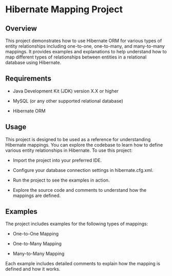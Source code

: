 # Hibernate Mapping Project

## Overview

This project demonstrates how to use Hibernate ORM for various types of entity relationships including one-to-one, one-to-many, and many-to-many mappings. It provides examples and explanations to help understand how to map different types of relationships between entities in a relational database using Hibernate.

## Requirements

- Java Development Kit (JDK) version X.X or higher

- MySQL (or any other supported relational database)

- Hibernate ORM

## Usage

This project is designed to be used as a reference for understanding Hibernate mappings. You can explore the codebase to learn how to define various entity relationships in Hibernate.
To use this project:

- Import the project into your preferred IDE.

- Configure your database connection settings in hibernate.cfg.xml.

- Run the project to see the examples in action.

- Explore the source code and comments to understand how the mappings are defined.

## Examples

The project includes examples for the following types of mappings:

- One-to-One Mapping

- One-to-Many Mapping

- Many-to-Many Mapping

Each example includes detailed comments to explain how the mapping is defined and how it works.
